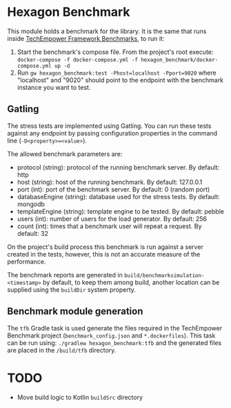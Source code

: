 
# Hexagon Benchmark

This module holds a benchmark for the library. It is the same that runs inside
[TechEmpower Framework Benchmarks][TFB], to run it:

1. Start the benchmark's compose file. From the project's root execute:
   `docker-compose -f docker-compose.yml -f hexagon_benchmark/docker-compose.yml up -d`
2. Run `gw hexagon_benchmark:test -Phost=localhost -Pport=9020` where "localhost" and "9020" should
   point to the endpoint with the benchmark instance you want to test.

[TFB]: https://www.techempower.com/benchmarks

## Gatling
  
The stress tests are implemented using Gatling. You can run these tests against any endpoint by
passing configuration properties in the command line (`-D<property>=<value>`).

The allowed benchmark parameters are:

* protocol (string): protocol of the running benchmark server. By default: http
* host (string): host of the running benchmark. By default: 127.0.0.1
* port (int):  port of the benchmark server. By default: 0 (random port)
* databaseEngine (string): database used for the stress tests. By default: mongodb
* templateEngine (string): template engine to be tested. By default: pebble
* users (int): number of users for the load generator. By default: 256
* count (int): times that a benchmark user will repeat a request. By default: 32

On the project's build process this benchmark is run against a server created in the tests, however,
this is not an accurate measure of the performance.

The benchmark reports are generated in `build/benchmarksimulation-<timestamp>` by default, to keep
them among build, another location can be supplied using the `buildDir` system property.

## Benchmark module generation

The `tfb` Gradle task is used generate the files required in the TechEmpower Benchmark project
(`benchmark_config.json` and `*.dockerfiles`). This task can be run using:
`./gradlew hexagon_benchmark:tfb` and the generated files are placed in the `/build/tfb` directory.

# TODO

* Move build logic to Kotlin `buildSrc` directory
